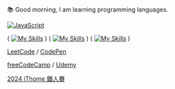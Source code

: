 📚 Good morning, I am learning programming languages.


[![JavaScript](https://img.shields.io/badge/language-JavaScript-orange)](https://developer.mozilla.org/en-US/docs/Web/JavaScript)

( [![My Skills](https://skillicons.dev/icons?i=js,html,css)](https://skillicons.dev) ) ( [![My Skills](https://skillicons.dev/icons?i=py,django)](https://skillicons.dev) ) ( [![My Skills](https://skillicons.dev/icons?i=git)](https://skillicons.dev) )

[LeetCode](https://leetcode.com/u/RDNNN/) / [CodePen](https://codepen.io/RDNNNNN)

[freeCodeCamp](https://www.freecodecamp.org/RDNNN) / [Udemy](https://www.udemy.com/user/ma-yu-deng/)

[2024 iThome 鐵人賽](https://ithelp.ithome.com.tw/users/20168290/ironman/7118)
